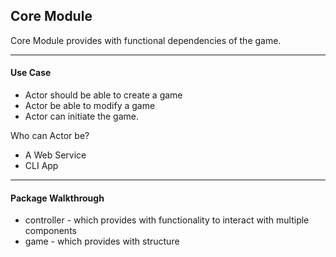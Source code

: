 <h2>Core Module</h2>
<p> Core Module provides with functional dependencies of the game. </p>

<hr/>

<h4>Use Case</h4>
<ul>
<li>
Actor should be able to create a game
</li>
<li>
Actor be able to modify a game
</li>
<li>
Actor can initiate the game.
</li>
</ul>

Who can Actor be?
- A Web Service
- CLI App
<hr/>
<h4>Package Walkthrough</h4>
<ul>
<li>
controller - which provides with functionality to interact with multiple components
</li>
<li>
game - which provides with structure
</li>
</ul>